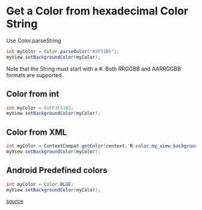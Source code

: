 # Get a Color from hexadecimal Color String
Use Color.parseString
```java
int myColor = Color.parseColor("#3F51B5");
myView.setBackgroundColor(myColor);
```
Note that the String must start with a #. Both RRGGBB and AARRGGBB formats are supported.

## Color from int
```java
int myColor = 0xFF3F51B5;
myView.setBackgroundColor(myColor);
```

## Color from XML
```java
int myColor = ContextCompat.getColor(context, R.color.my_view_background_color);    
myView.setBackgroundColor(myColor);
````

## Android Predefined colors
```java
int myColor = Color.BLUE;
myView.setBackgroundColor(myColor);
```

[source](https://stackoverflow.com/a/42103610)
